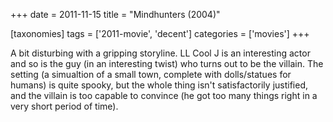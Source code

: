 +++
date = 2011-11-15
title = "Mindhunters (2004)"

[taxonomies]
tags = ['2011-movie', 'decent']
categories = ['movies']
+++

A bit disturbing with a gripping storyline. LL Cool J is an interesting
actor and so is the guy (in an interesting twist) who turns out to be
the villain. The setting (a simualtion of a small town, complete with
dolls/statues for humans) is quite spooky, but the whole thing isn\'t
satisfactorily justified, and the villain is too capable to convince (he
got too many things right in a very short period of time).
